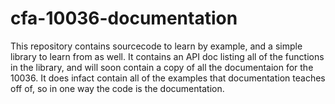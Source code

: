 cfa-10036-documentation
=========================

This repository contains sourcecode to learn by example, and a simple library to learn from as well. It contains an API doc listing all of the functions in the library, and will soon contain a copy of all the documentaion for the 10036. It does infact contain all of the examples that documentation teaches off of, so in one way the code is the documentation.